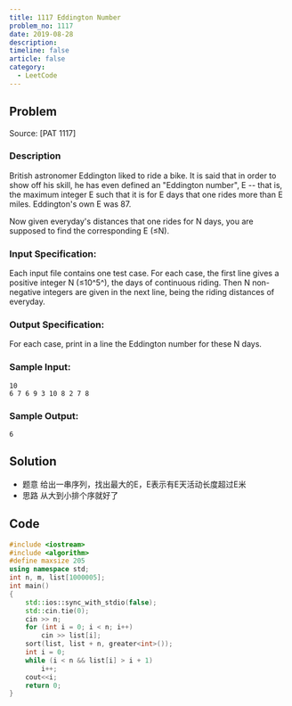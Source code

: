 ```yaml
---
title: 1117 Eddington Number
problem_no: 1117
date: 2019-08-28
description: 
timeline: false
article: false
category:
  - LeetCode
---
```


<!--more-->

## Problem

Source: [PAT 1117]

### Description

British astronomer Eddington liked to ride a bike. It is said that in order to show off his skill, he has even defined
an "Eddington number", E -- that is, the maximum integer E such that it is for E days that one rides more than E miles.
Eddington's own E was 87.

Now given everyday's distances that one rides for N days, you are supposed to find the corresponding E (≤N).

### Input Specification:

Each input file contains one test case. For each case, the first line gives a positive integer N (≤10^5^), the days of
continuous riding. Then N non-negative integers are given in the next line, being the riding distances of everyday.

### Output Specification:

For each case, print in a line the Eddington number for these N days.

### Sample Input:

```
10
6 7 6 9 3 10 8 2 7 8
```

### Sample Output:

```
6
```

## Solution

- 题意 给出一串序列，找出最大的E，E表示有E天活动长度超过E米
- 思路 从大到小排个序就好了

## Code




```cpp
#include <iostream>
#include <algorithm>
#define maxsize 205
using namespace std;
int n, m, list[1000005];
int main()
{
    std::ios::sync_with_stdio(false);
    std::cin.tie(0);
    cin >> n;
    for (int i = 0; i < n; i++)
        cin >> list[i];
    sort(list, list + n, greater<int>());
    int i = 0;
    while (i < n && list[i] > i + 1)
        i++;
    cout<<i;
    return 0;
}
```
